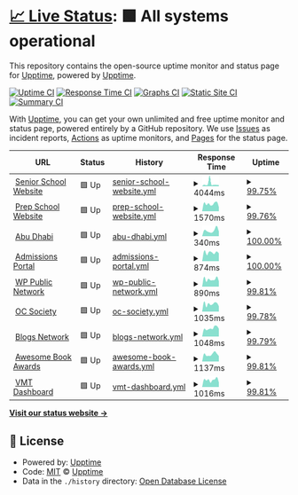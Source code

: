 # [📈 Live Status](https://upptime.github.io/upptime): <!--live status--> **🟩 All systems operational**

This repository contains the open-source uptime monitor and status page for [Upptime](https://upptime.js.org), powered by [Upptime](https://github.com/upptime/upptime).

[![Uptime CI](https://github.com/fredbradley/uptime/workflows/Uptime%20CI/badge.svg)](https://github.com/fredbradley/uptime/actions?query=workflow%3A%22Uptime+CI%22)
[![Response Time CI](https://github.com/fredbradley/uptime/workflows/Response%20Time%20CI/badge.svg)](https://github.com/fredbradley/uptime/actions?query=workflow%3A%22Response+Time+CI%22)
[![Graphs CI](https://github.com/fredbradley/uptime/workflows/Graphs%20CI/badge.svg)](https://github.com/fredbradley/uptime/actions?query=workflow%3A%22Graphs+CI%22)
[![Static Site CI](https://github.com/fredbradley/uptime/workflows/Static%20Site%20CI/badge.svg)](https://github.com/fredbradley/uptime/actions?query=workflow%3A%22Static+Site+CI%22)
[![Summary CI](https://github.com/fredbradley/uptime/workflows/Summary%20CI/badge.svg)](https://github.com/fredbradley/uptime/actions?query=workflow%3A%22Summary+CI%22)

With [Upptime](https://upptime.js.org), you can get your own unlimited and free uptime monitor and status page, powered entirely by a GitHub repository. We use [Issues](https://github.com/upptime/upptime/issues) as incident reports, [Actions](https://github.com/fredbradley/uptime/actions) as uptime monitors, and [Pages](https://upptime.github.io/upptime) for the status page.

<!--start: status pages-->
<!-- This summary is generated by Upptime (https://github.com/upptime/upptime) -->
<!-- Do not edit this manually, your changes will be overwritten -->
<!-- prettier-ignore -->
| URL | Status | History | Response Time | Uptime |
| --- | ------ | ------- | ------------- | ------ |
| <img alt="" src="https://icons.duckduckgo.com/ip3/www.cranleigh.org.ico" height="13"> [Senior School Website](https://www.cranleigh.org) | 🟩 Up | [senior-school-website.yml](https://github.com/fredbradley/upptime/commits/HEAD/history/senior-school-website.yml) | <details><summary><img alt="Response time graph" src="./graphs/senior-school-website/response-time-week.png" height="20"> 4044ms</summary><br><a href="https://uptime.cran.ly/history/senior-school-website"><img alt="Response time 5835" src="https://img.shields.io/endpoint?url=https%3A%2F%2Fraw.githubusercontent.com%2Ffredbradley%2Fupptime%2FHEAD%2Fapi%2Fsenior-school-website%2Fresponse-time.json"></a><br><a href="https://uptime.cran.ly/history/senior-school-website"><img alt="24-hour response time 2240" src="https://img.shields.io/endpoint?url=https%3A%2F%2Fraw.githubusercontent.com%2Ffredbradley%2Fupptime%2FHEAD%2Fapi%2Fsenior-school-website%2Fresponse-time-day.json"></a><br><a href="https://uptime.cran.ly/history/senior-school-website"><img alt="7-day response time 4044" src="https://img.shields.io/endpoint?url=https%3A%2F%2Fraw.githubusercontent.com%2Ffredbradley%2Fupptime%2FHEAD%2Fapi%2Fsenior-school-website%2Fresponse-time-week.json"></a><br><a href="https://uptime.cran.ly/history/senior-school-website"><img alt="30-day response time 3713" src="https://img.shields.io/endpoint?url=https%3A%2F%2Fraw.githubusercontent.com%2Ffredbradley%2Fupptime%2FHEAD%2Fapi%2Fsenior-school-website%2Fresponse-time-month.json"></a><br><a href="https://uptime.cran.ly/history/senior-school-website"><img alt="1-year response time 5835" src="https://img.shields.io/endpoint?url=https%3A%2F%2Fraw.githubusercontent.com%2Ffredbradley%2Fupptime%2FHEAD%2Fapi%2Fsenior-school-website%2Fresponse-time-year.json"></a></details> | <details><summary><a href="https://uptime.cran.ly/history/senior-school-website">99.75%</a></summary><a href="https://uptime.cran.ly/history/senior-school-website"><img alt="All-time uptime 97.70%" src="https://img.shields.io/endpoint?url=https%3A%2F%2Fraw.githubusercontent.com%2Ffredbradley%2Fupptime%2FHEAD%2Fapi%2Fsenior-school-website%2Fuptime.json"></a><br><a href="https://uptime.cran.ly/history/senior-school-website"><img alt="24-hour uptime 100.00%" src="https://img.shields.io/endpoint?url=https%3A%2F%2Fraw.githubusercontent.com%2Ffredbradley%2Fupptime%2FHEAD%2Fapi%2Fsenior-school-website%2Fuptime-day.json"></a><br><a href="https://uptime.cran.ly/history/senior-school-website"><img alt="7-day uptime 99.75%" src="https://img.shields.io/endpoint?url=https%3A%2F%2Fraw.githubusercontent.com%2Ffredbradley%2Fupptime%2FHEAD%2Fapi%2Fsenior-school-website%2Fuptime-week.json"></a><br><a href="https://uptime.cran.ly/history/senior-school-website"><img alt="30-day uptime 99.32%" src="https://img.shields.io/endpoint?url=https%3A%2F%2Fraw.githubusercontent.com%2Ffredbradley%2Fupptime%2FHEAD%2Fapi%2Fsenior-school-website%2Fuptime-month.json"></a><br><a href="https://uptime.cran.ly/history/senior-school-website"><img alt="1-year uptime 97.70%" src="https://img.shields.io/endpoint?url=https%3A%2F%2Fraw.githubusercontent.com%2Ffredbradley%2Fupptime%2FHEAD%2Fapi%2Fsenior-school-website%2Fuptime-year.json"></a></details>
| <img alt="" src="https://icons.duckduckgo.com/ip3/www.cranprep.org.ico" height="13"> [Prep School Website](https://www.cranprep.org) | 🟩 Up | [prep-school-website.yml](https://github.com/fredbradley/upptime/commits/HEAD/history/prep-school-website.yml) | <details><summary><img alt="Response time graph" src="./graphs/prep-school-website/response-time-week.png" height="20"> 1570ms</summary><br><a href="https://uptime.cran.ly/history/prep-school-website"><img alt="Response time 1731" src="https://img.shields.io/endpoint?url=https%3A%2F%2Fraw.githubusercontent.com%2Ffredbradley%2Fupptime%2FHEAD%2Fapi%2Fprep-school-website%2Fresponse-time.json"></a><br><a href="https://uptime.cran.ly/history/prep-school-website"><img alt="24-hour response time 1823" src="https://img.shields.io/endpoint?url=https%3A%2F%2Fraw.githubusercontent.com%2Ffredbradley%2Fupptime%2FHEAD%2Fapi%2Fprep-school-website%2Fresponse-time-day.json"></a><br><a href="https://uptime.cran.ly/history/prep-school-website"><img alt="7-day response time 1570" src="https://img.shields.io/endpoint?url=https%3A%2F%2Fraw.githubusercontent.com%2Ffredbradley%2Fupptime%2FHEAD%2Fapi%2Fprep-school-website%2Fresponse-time-week.json"></a><br><a href="https://uptime.cran.ly/history/prep-school-website"><img alt="30-day response time 1570" src="https://img.shields.io/endpoint?url=https%3A%2F%2Fraw.githubusercontent.com%2Ffredbradley%2Fupptime%2FHEAD%2Fapi%2Fprep-school-website%2Fresponse-time-month.json"></a><br><a href="https://uptime.cran.ly/history/prep-school-website"><img alt="1-year response time 1731" src="https://img.shields.io/endpoint?url=https%3A%2F%2Fraw.githubusercontent.com%2Ffredbradley%2Fupptime%2FHEAD%2Fapi%2Fprep-school-website%2Fresponse-time-year.json"></a></details> | <details><summary><a href="https://uptime.cran.ly/history/prep-school-website">99.76%</a></summary><a href="https://uptime.cran.ly/history/prep-school-website"><img alt="All-time uptime 98.13%" src="https://img.shields.io/endpoint?url=https%3A%2F%2Fraw.githubusercontent.com%2Ffredbradley%2Fupptime%2FHEAD%2Fapi%2Fprep-school-website%2Fuptime.json"></a><br><a href="https://uptime.cran.ly/history/prep-school-website"><img alt="24-hour uptime 100.00%" src="https://img.shields.io/endpoint?url=https%3A%2F%2Fraw.githubusercontent.com%2Ffredbradley%2Fupptime%2FHEAD%2Fapi%2Fprep-school-website%2Fuptime-day.json"></a><br><a href="https://uptime.cran.ly/history/prep-school-website"><img alt="7-day uptime 99.76%" src="https://img.shields.io/endpoint?url=https%3A%2F%2Fraw.githubusercontent.com%2Ffredbradley%2Fupptime%2FHEAD%2Fapi%2Fprep-school-website%2Fuptime-week.json"></a><br><a href="https://uptime.cran.ly/history/prep-school-website"><img alt="30-day uptime 99.95%" src="https://img.shields.io/endpoint?url=https%3A%2F%2Fraw.githubusercontent.com%2Ffredbradley%2Fupptime%2FHEAD%2Fapi%2Fprep-school-website%2Fuptime-month.json"></a><br><a href="https://uptime.cran.ly/history/prep-school-website"><img alt="1-year uptime 98.13%" src="https://img.shields.io/endpoint?url=https%3A%2F%2Fraw.githubusercontent.com%2Ffredbradley%2Fupptime%2FHEAD%2Fapi%2Fprep-school-website%2Fuptime-year.json"></a></details>
| <img alt="" src="https://icons.duckduckgo.com/ip3/www.cranleigh.ae.ico" height="13"> [Abu Dhabi](https://www.cranleigh.ae) | 🟩 Up | [abu-dhabi.yml](https://github.com/fredbradley/upptime/commits/HEAD/history/abu-dhabi.yml) | <details><summary><img alt="Response time graph" src="./graphs/abu-dhabi/response-time-week.png" height="20"> 340ms</summary><br><a href="https://uptime.cran.ly/history/abu-dhabi"><img alt="Response time 346" src="https://img.shields.io/endpoint?url=https%3A%2F%2Fraw.githubusercontent.com%2Ffredbradley%2Fupptime%2FHEAD%2Fapi%2Fabu-dhabi%2Fresponse-time.json"></a><br><a href="https://uptime.cran.ly/history/abu-dhabi"><img alt="24-hour response time 350" src="https://img.shields.io/endpoint?url=https%3A%2F%2Fraw.githubusercontent.com%2Ffredbradley%2Fupptime%2FHEAD%2Fapi%2Fabu-dhabi%2Fresponse-time-day.json"></a><br><a href="https://uptime.cran.ly/history/abu-dhabi"><img alt="7-day response time 340" src="https://img.shields.io/endpoint?url=https%3A%2F%2Fraw.githubusercontent.com%2Ffredbradley%2Fupptime%2FHEAD%2Fapi%2Fabu-dhabi%2Fresponse-time-week.json"></a><br><a href="https://uptime.cran.ly/history/abu-dhabi"><img alt="30-day response time 326" src="https://img.shields.io/endpoint?url=https%3A%2F%2Fraw.githubusercontent.com%2Ffredbradley%2Fupptime%2FHEAD%2Fapi%2Fabu-dhabi%2Fresponse-time-month.json"></a><br><a href="https://uptime.cran.ly/history/abu-dhabi"><img alt="1-year response time 346" src="https://img.shields.io/endpoint?url=https%3A%2F%2Fraw.githubusercontent.com%2Ffredbradley%2Fupptime%2FHEAD%2Fapi%2Fabu-dhabi%2Fresponse-time-year.json"></a></details> | <details><summary><a href="https://uptime.cran.ly/history/abu-dhabi">100.00%</a></summary><a href="https://uptime.cran.ly/history/abu-dhabi"><img alt="All-time uptime 100.00%" src="https://img.shields.io/endpoint?url=https%3A%2F%2Fraw.githubusercontent.com%2Ffredbradley%2Fupptime%2FHEAD%2Fapi%2Fabu-dhabi%2Fuptime.json"></a><br><a href="https://uptime.cran.ly/history/abu-dhabi"><img alt="24-hour uptime 100.00%" src="https://img.shields.io/endpoint?url=https%3A%2F%2Fraw.githubusercontent.com%2Ffredbradley%2Fupptime%2FHEAD%2Fapi%2Fabu-dhabi%2Fuptime-day.json"></a><br><a href="https://uptime.cran.ly/history/abu-dhabi"><img alt="7-day uptime 100.00%" src="https://img.shields.io/endpoint?url=https%3A%2F%2Fraw.githubusercontent.com%2Ffredbradley%2Fupptime%2FHEAD%2Fapi%2Fabu-dhabi%2Fuptime-week.json"></a><br><a href="https://uptime.cran.ly/history/abu-dhabi"><img alt="30-day uptime 100.00%" src="https://img.shields.io/endpoint?url=https%3A%2F%2Fraw.githubusercontent.com%2Ffredbradley%2Fupptime%2FHEAD%2Fapi%2Fabu-dhabi%2Fuptime-month.json"></a><br><a href="https://uptime.cran.ly/history/abu-dhabi"><img alt="1-year uptime 100.00%" src="https://img.shields.io/endpoint?url=https%3A%2F%2Fraw.githubusercontent.com%2Ffredbradley%2Fupptime%2FHEAD%2Fapi%2Fabu-dhabi%2Fuptime-year.json"></a></details>
| <img alt="" src="https://icons.duckduckgo.com/ip3/admissions.cranleigh.org.ico" height="13"> [Admissions Portal](https://admissions.cranleigh.org) | 🟩 Up | [admissions-portal.yml](https://github.com/fredbradley/upptime/commits/HEAD/history/admissions-portal.yml) | <details><summary><img alt="Response time graph" src="./graphs/admissions-portal/response-time-week.png" height="20"> 874ms</summary><br><a href="https://uptime.cran.ly/history/admissions-portal"><img alt="Response time 1297" src="https://img.shields.io/endpoint?url=https%3A%2F%2Fraw.githubusercontent.com%2Ffredbradley%2Fupptime%2FHEAD%2Fapi%2Fadmissions-portal%2Fresponse-time.json"></a><br><a href="https://uptime.cran.ly/history/admissions-portal"><img alt="24-hour response time 897" src="https://img.shields.io/endpoint?url=https%3A%2F%2Fraw.githubusercontent.com%2Ffredbradley%2Fupptime%2FHEAD%2Fapi%2Fadmissions-portal%2Fresponse-time-day.json"></a><br><a href="https://uptime.cran.ly/history/admissions-portal"><img alt="7-day response time 874" src="https://img.shields.io/endpoint?url=https%3A%2F%2Fraw.githubusercontent.com%2Ffredbradley%2Fupptime%2FHEAD%2Fapi%2Fadmissions-portal%2Fresponse-time-week.json"></a><br><a href="https://uptime.cran.ly/history/admissions-portal"><img alt="30-day response time 1145" src="https://img.shields.io/endpoint?url=https%3A%2F%2Fraw.githubusercontent.com%2Ffredbradley%2Fupptime%2FHEAD%2Fapi%2Fadmissions-portal%2Fresponse-time-month.json"></a><br><a href="https://uptime.cran.ly/history/admissions-portal"><img alt="1-year response time 1297" src="https://img.shields.io/endpoint?url=https%3A%2F%2Fraw.githubusercontent.com%2Ffredbradley%2Fupptime%2FHEAD%2Fapi%2Fadmissions-portal%2Fresponse-time-year.json"></a></details> | <details><summary><a href="https://uptime.cran.ly/history/admissions-portal">100.00%</a></summary><a href="https://uptime.cran.ly/history/admissions-portal"><img alt="All-time uptime 99.46%" src="https://img.shields.io/endpoint?url=https%3A%2F%2Fraw.githubusercontent.com%2Ffredbradley%2Fupptime%2FHEAD%2Fapi%2Fadmissions-portal%2Fuptime.json"></a><br><a href="https://uptime.cran.ly/history/admissions-portal"><img alt="24-hour uptime 100.00%" src="https://img.shields.io/endpoint?url=https%3A%2F%2Fraw.githubusercontent.com%2Ffredbradley%2Fupptime%2FHEAD%2Fapi%2Fadmissions-portal%2Fuptime-day.json"></a><br><a href="https://uptime.cran.ly/history/admissions-portal"><img alt="7-day uptime 100.00%" src="https://img.shields.io/endpoint?url=https%3A%2F%2Fraw.githubusercontent.com%2Ffredbradley%2Fupptime%2FHEAD%2Fapi%2Fadmissions-portal%2Fuptime-week.json"></a><br><a href="https://uptime.cran.ly/history/admissions-portal"><img alt="30-day uptime 99.55%" src="https://img.shields.io/endpoint?url=https%3A%2F%2Fraw.githubusercontent.com%2Ffredbradley%2Fupptime%2FHEAD%2Fapi%2Fadmissions-portal%2Fuptime-month.json"></a><br><a href="https://uptime.cran.ly/history/admissions-portal"><img alt="1-year uptime 99.46%" src="https://img.shields.io/endpoint?url=https%3A%2F%2Fraw.githubusercontent.com%2Ffredbradley%2Fupptime%2FHEAD%2Fapi%2Fadmissions-portal%2Fuptime-year.json"></a></details>
| <img alt="" src="https://icons.duckduckgo.com/ip3/wordpress-public.cranleigh.org.ico" height="13"> [WP Public Network](https://wordpress-public.cranleigh.org) | 🟩 Up | [wp-public-network.yml](https://github.com/fredbradley/upptime/commits/HEAD/history/wp-public-network.yml) | <details><summary><img alt="Response time graph" src="./graphs/wp-public-network/response-time-week.png" height="20"> 890ms</summary><br><a href="https://uptime.cran.ly/history/wp-public-network"><img alt="Response time 1157" src="https://img.shields.io/endpoint?url=https%3A%2F%2Fraw.githubusercontent.com%2Ffredbradley%2Fupptime%2FHEAD%2Fapi%2Fwp-public-network%2Fresponse-time.json"></a><br><a href="https://uptime.cran.ly/history/wp-public-network"><img alt="24-hour response time 1224" src="https://img.shields.io/endpoint?url=https%3A%2F%2Fraw.githubusercontent.com%2Ffredbradley%2Fupptime%2FHEAD%2Fapi%2Fwp-public-network%2Fresponse-time-day.json"></a><br><a href="https://uptime.cran.ly/history/wp-public-network"><img alt="7-day response time 890" src="https://img.shields.io/endpoint?url=https%3A%2F%2Fraw.githubusercontent.com%2Ffredbradley%2Fupptime%2FHEAD%2Fapi%2Fwp-public-network%2Fresponse-time-week.json"></a><br><a href="https://uptime.cran.ly/history/wp-public-network"><img alt="30-day response time 902" src="https://img.shields.io/endpoint?url=https%3A%2F%2Fraw.githubusercontent.com%2Ffredbradley%2Fupptime%2FHEAD%2Fapi%2Fwp-public-network%2Fresponse-time-month.json"></a><br><a href="https://uptime.cran.ly/history/wp-public-network"><img alt="1-year response time 1157" src="https://img.shields.io/endpoint?url=https%3A%2F%2Fraw.githubusercontent.com%2Ffredbradley%2Fupptime%2FHEAD%2Fapi%2Fwp-public-network%2Fresponse-time-year.json"></a></details> | <details><summary><a href="https://uptime.cran.ly/history/wp-public-network">99.81%</a></summary><a href="https://uptime.cran.ly/history/wp-public-network"><img alt="All-time uptime 99.99%" src="https://img.shields.io/endpoint?url=https%3A%2F%2Fraw.githubusercontent.com%2Ffredbradley%2Fupptime%2FHEAD%2Fapi%2Fwp-public-network%2Fuptime.json"></a><br><a href="https://uptime.cran.ly/history/wp-public-network"><img alt="24-hour uptime 100.00%" src="https://img.shields.io/endpoint?url=https%3A%2F%2Fraw.githubusercontent.com%2Ffredbradley%2Fupptime%2FHEAD%2Fapi%2Fwp-public-network%2Fuptime-day.json"></a><br><a href="https://uptime.cran.ly/history/wp-public-network"><img alt="7-day uptime 99.81%" src="https://img.shields.io/endpoint?url=https%3A%2F%2Fraw.githubusercontent.com%2Ffredbradley%2Fupptime%2FHEAD%2Fapi%2Fwp-public-network%2Fuptime-week.json"></a><br><a href="https://uptime.cran.ly/history/wp-public-network"><img alt="30-day uptime 99.96%" src="https://img.shields.io/endpoint?url=https%3A%2F%2Fraw.githubusercontent.com%2Ffredbradley%2Fupptime%2FHEAD%2Fapi%2Fwp-public-network%2Fuptime-month.json"></a><br><a href="https://uptime.cran.ly/history/wp-public-network"><img alt="1-year uptime 99.99%" src="https://img.shields.io/endpoint?url=https%3A%2F%2Fraw.githubusercontent.com%2Ffredbradley%2Fupptime%2FHEAD%2Fapi%2Fwp-public-network%2Fuptime-year.json"></a></details>
| <img alt="" src="https://icons.duckduckgo.com/ip3/www.ocsociety.org.ico" height="13"> [OC Society](https://www.ocsociety.org) | 🟩 Up | [oc-society.yml](https://github.com/fredbradley/upptime/commits/HEAD/history/oc-society.yml) | <details><summary><img alt="Response time graph" src="./graphs/oc-society/response-time-week.png" height="20"> 1035ms</summary><br><a href="https://uptime.cran.ly/history/oc-society"><img alt="Response time 1415" src="https://img.shields.io/endpoint?url=https%3A%2F%2Fraw.githubusercontent.com%2Ffredbradley%2Fupptime%2FHEAD%2Fapi%2Foc-society%2Fresponse-time.json"></a><br><a href="https://uptime.cran.ly/history/oc-society"><img alt="24-hour response time 1209" src="https://img.shields.io/endpoint?url=https%3A%2F%2Fraw.githubusercontent.com%2Ffredbradley%2Fupptime%2FHEAD%2Fapi%2Foc-society%2Fresponse-time-day.json"></a><br><a href="https://uptime.cran.ly/history/oc-society"><img alt="7-day response time 1035" src="https://img.shields.io/endpoint?url=https%3A%2F%2Fraw.githubusercontent.com%2Ffredbradley%2Fupptime%2FHEAD%2Fapi%2Foc-society%2Fresponse-time-week.json"></a><br><a href="https://uptime.cran.ly/history/oc-society"><img alt="30-day response time 1054" src="https://img.shields.io/endpoint?url=https%3A%2F%2Fraw.githubusercontent.com%2Ffredbradley%2Fupptime%2FHEAD%2Fapi%2Foc-society%2Fresponse-time-month.json"></a><br><a href="https://uptime.cran.ly/history/oc-society"><img alt="1-year response time 1415" src="https://img.shields.io/endpoint?url=https%3A%2F%2Fraw.githubusercontent.com%2Ffredbradley%2Fupptime%2FHEAD%2Fapi%2Foc-society%2Fresponse-time-year.json"></a></details> | <details><summary><a href="https://uptime.cran.ly/history/oc-society">99.78%</a></summary><a href="https://uptime.cran.ly/history/oc-society"><img alt="All-time uptime 96.15%" src="https://img.shields.io/endpoint?url=https%3A%2F%2Fraw.githubusercontent.com%2Ffredbradley%2Fupptime%2FHEAD%2Fapi%2Foc-society%2Fuptime.json"></a><br><a href="https://uptime.cran.ly/history/oc-society"><img alt="24-hour uptime 100.00%" src="https://img.shields.io/endpoint?url=https%3A%2F%2Fraw.githubusercontent.com%2Ffredbradley%2Fupptime%2FHEAD%2Fapi%2Foc-society%2Fuptime-day.json"></a><br><a href="https://uptime.cran.ly/history/oc-society"><img alt="7-day uptime 99.78%" src="https://img.shields.io/endpoint?url=https%3A%2F%2Fraw.githubusercontent.com%2Ffredbradley%2Fupptime%2FHEAD%2Fapi%2Foc-society%2Fuptime-week.json"></a><br><a href="https://uptime.cran.ly/history/oc-society"><img alt="30-day uptime 99.95%" src="https://img.shields.io/endpoint?url=https%3A%2F%2Fraw.githubusercontent.com%2Ffredbradley%2Fupptime%2FHEAD%2Fapi%2Foc-society%2Fuptime-month.json"></a><br><a href="https://uptime.cran.ly/history/oc-society"><img alt="1-year uptime 96.15%" src="https://img.shields.io/endpoint?url=https%3A%2F%2Fraw.githubusercontent.com%2Ffredbradley%2Fupptime%2FHEAD%2Fapi%2Foc-society%2Fuptime-year.json"></a></details>
| <img alt="" src="https://icons.duckduckgo.com/ip3/blogs.cranleigh.org.ico" height="13"> [Blogs Network](https://blogs.cranleigh.org) | 🟩 Up | [blogs-network.yml](https://github.com/fredbradley/upptime/commits/HEAD/history/blogs-network.yml) | <details><summary><img alt="Response time graph" src="./graphs/blogs-network/response-time-week.png" height="20"> 1048ms</summary><br><a href="https://uptime.cran.ly/history/blogs-network"><img alt="Response time 1845" src="https://img.shields.io/endpoint?url=https%3A%2F%2Fraw.githubusercontent.com%2Ffredbradley%2Fupptime%2FHEAD%2Fapi%2Fblogs-network%2Fresponse-time.json"></a><br><a href="https://uptime.cran.ly/history/blogs-network"><img alt="24-hour response time 1160" src="https://img.shields.io/endpoint?url=https%3A%2F%2Fraw.githubusercontent.com%2Ffredbradley%2Fupptime%2FHEAD%2Fapi%2Fblogs-network%2Fresponse-time-day.json"></a><br><a href="https://uptime.cran.ly/history/blogs-network"><img alt="7-day response time 1048" src="https://img.shields.io/endpoint?url=https%3A%2F%2Fraw.githubusercontent.com%2Ffredbradley%2Fupptime%2FHEAD%2Fapi%2Fblogs-network%2Fresponse-time-week.json"></a><br><a href="https://uptime.cran.ly/history/blogs-network"><img alt="30-day response time 1121" src="https://img.shields.io/endpoint?url=https%3A%2F%2Fraw.githubusercontent.com%2Ffredbradley%2Fupptime%2FHEAD%2Fapi%2Fblogs-network%2Fresponse-time-month.json"></a><br><a href="https://uptime.cran.ly/history/blogs-network"><img alt="1-year response time 1845" src="https://img.shields.io/endpoint?url=https%3A%2F%2Fraw.githubusercontent.com%2Ffredbradley%2Fupptime%2FHEAD%2Fapi%2Fblogs-network%2Fresponse-time-year.json"></a></details> | <details><summary><a href="https://uptime.cran.ly/history/blogs-network">99.79%</a></summary><a href="https://uptime.cran.ly/history/blogs-network"><img alt="All-time uptime 99.97%" src="https://img.shields.io/endpoint?url=https%3A%2F%2Fraw.githubusercontent.com%2Ffredbradley%2Fupptime%2FHEAD%2Fapi%2Fblogs-network%2Fuptime.json"></a><br><a href="https://uptime.cran.ly/history/blogs-network"><img alt="24-hour uptime 100.00%" src="https://img.shields.io/endpoint?url=https%3A%2F%2Fraw.githubusercontent.com%2Ffredbradley%2Fupptime%2FHEAD%2Fapi%2Fblogs-network%2Fuptime-day.json"></a><br><a href="https://uptime.cran.ly/history/blogs-network"><img alt="7-day uptime 99.79%" src="https://img.shields.io/endpoint?url=https%3A%2F%2Fraw.githubusercontent.com%2Ffredbradley%2Fupptime%2FHEAD%2Fapi%2Fblogs-network%2Fuptime-week.json"></a><br><a href="https://uptime.cran.ly/history/blogs-network"><img alt="30-day uptime 99.95%" src="https://img.shields.io/endpoint?url=https%3A%2F%2Fraw.githubusercontent.com%2Ffredbradley%2Fupptime%2FHEAD%2Fapi%2Fblogs-network%2Fuptime-month.json"></a><br><a href="https://uptime.cran.ly/history/blogs-network"><img alt="1-year uptime 99.97%" src="https://img.shields.io/endpoint?url=https%3A%2F%2Fraw.githubusercontent.com%2Ffredbradley%2Fupptime%2FHEAD%2Fapi%2Fblogs-network%2Fuptime-year.json"></a></details>
| <img alt="" src="https://icons.duckduckgo.com/ip3/www.awesomebookawards.com.ico" height="13"> [Awesome Book Awards](https://www.awesomebookawards.com) | 🟩 Up | [awesome-book-awards.yml](https://github.com/fredbradley/upptime/commits/HEAD/history/awesome-book-awards.yml) | <details><summary><img alt="Response time graph" src="./graphs/awesome-book-awards/response-time-week.png" height="20"> 1137ms</summary><br><a href="https://uptime.cran.ly/history/awesome-book-awards"><img alt="Response time 1600" src="https://img.shields.io/endpoint?url=https%3A%2F%2Fraw.githubusercontent.com%2Ffredbradley%2Fupptime%2FHEAD%2Fapi%2Fawesome-book-awards%2Fresponse-time.json"></a><br><a href="https://uptime.cran.ly/history/awesome-book-awards"><img alt="24-hour response time 1362" src="https://img.shields.io/endpoint?url=https%3A%2F%2Fraw.githubusercontent.com%2Ffredbradley%2Fupptime%2FHEAD%2Fapi%2Fawesome-book-awards%2Fresponse-time-day.json"></a><br><a href="https://uptime.cran.ly/history/awesome-book-awards"><img alt="7-day response time 1137" src="https://img.shields.io/endpoint?url=https%3A%2F%2Fraw.githubusercontent.com%2Ffredbradley%2Fupptime%2FHEAD%2Fapi%2Fawesome-book-awards%2Fresponse-time-week.json"></a><br><a href="https://uptime.cran.ly/history/awesome-book-awards"><img alt="30-day response time 1129" src="https://img.shields.io/endpoint?url=https%3A%2F%2Fraw.githubusercontent.com%2Ffredbradley%2Fupptime%2FHEAD%2Fapi%2Fawesome-book-awards%2Fresponse-time-month.json"></a><br><a href="https://uptime.cran.ly/history/awesome-book-awards"><img alt="1-year response time 1600" src="https://img.shields.io/endpoint?url=https%3A%2F%2Fraw.githubusercontent.com%2Ffredbradley%2Fupptime%2FHEAD%2Fapi%2Fawesome-book-awards%2Fresponse-time-year.json"></a></details> | <details><summary><a href="https://uptime.cran.ly/history/awesome-book-awards">99.81%</a></summary><a href="https://uptime.cran.ly/history/awesome-book-awards"><img alt="All-time uptime 99.97%" src="https://img.shields.io/endpoint?url=https%3A%2F%2Fraw.githubusercontent.com%2Ffredbradley%2Fupptime%2FHEAD%2Fapi%2Fawesome-book-awards%2Fuptime.json"></a><br><a href="https://uptime.cran.ly/history/awesome-book-awards"><img alt="24-hour uptime 100.00%" src="https://img.shields.io/endpoint?url=https%3A%2F%2Fraw.githubusercontent.com%2Ffredbradley%2Fupptime%2FHEAD%2Fapi%2Fawesome-book-awards%2Fuptime-day.json"></a><br><a href="https://uptime.cran.ly/history/awesome-book-awards"><img alt="7-day uptime 99.81%" src="https://img.shields.io/endpoint?url=https%3A%2F%2Fraw.githubusercontent.com%2Ffredbradley%2Fupptime%2FHEAD%2Fapi%2Fawesome-book-awards%2Fuptime-week.json"></a><br><a href="https://uptime.cran.ly/history/awesome-book-awards"><img alt="30-day uptime 99.96%" src="https://img.shields.io/endpoint?url=https%3A%2F%2Fraw.githubusercontent.com%2Ffredbradley%2Fupptime%2FHEAD%2Fapi%2Fawesome-book-awards%2Fuptime-month.json"></a><br><a href="https://uptime.cran.ly/history/awesome-book-awards"><img alt="1-year uptime 99.97%" src="https://img.shields.io/endpoint?url=https%3A%2F%2Fraw.githubusercontent.com%2Ffredbradley%2Fupptime%2FHEAD%2Fapi%2Fawesome-book-awards%2Fuptime-year.json"></a></details>
| <img alt="" src="https://icons.duckduckgo.com/ip3/vmt.cranleigh.org.ico" height="13"> [VMT Dashboard](https://vmt.cranleigh.org) | 🟩 Up | [vmt-dashboard.yml](https://github.com/fredbradley/upptime/commits/HEAD/history/vmt-dashboard.yml) | <details><summary><img alt="Response time graph" src="./graphs/vmt-dashboard/response-time-week.png" height="20"> 1016ms</summary><br><a href="https://uptime.cran.ly/history/vmt-dashboard"><img alt="Response time 1147" src="https://img.shields.io/endpoint?url=https%3A%2F%2Fraw.githubusercontent.com%2Ffredbradley%2Fupptime%2FHEAD%2Fapi%2Fvmt-dashboard%2Fresponse-time.json"></a><br><a href="https://uptime.cran.ly/history/vmt-dashboard"><img alt="24-hour response time 1446" src="https://img.shields.io/endpoint?url=https%3A%2F%2Fraw.githubusercontent.com%2Ffredbradley%2Fupptime%2FHEAD%2Fapi%2Fvmt-dashboard%2Fresponse-time-day.json"></a><br><a href="https://uptime.cran.ly/history/vmt-dashboard"><img alt="7-day response time 1016" src="https://img.shields.io/endpoint?url=https%3A%2F%2Fraw.githubusercontent.com%2Ffredbradley%2Fupptime%2FHEAD%2Fapi%2Fvmt-dashboard%2Fresponse-time-week.json"></a><br><a href="https://uptime.cran.ly/history/vmt-dashboard"><img alt="30-day response time 1078" src="https://img.shields.io/endpoint?url=https%3A%2F%2Fraw.githubusercontent.com%2Ffredbradley%2Fupptime%2FHEAD%2Fapi%2Fvmt-dashboard%2Fresponse-time-month.json"></a><br><a href="https://uptime.cran.ly/history/vmt-dashboard"><img alt="1-year response time 1147" src="https://img.shields.io/endpoint?url=https%3A%2F%2Fraw.githubusercontent.com%2Ffredbradley%2Fupptime%2FHEAD%2Fapi%2Fvmt-dashboard%2Fresponse-time-year.json"></a></details> | <details><summary><a href="https://uptime.cran.ly/history/vmt-dashboard">99.81%</a></summary><a href="https://uptime.cran.ly/history/vmt-dashboard"><img alt="All-time uptime 99.97%" src="https://img.shields.io/endpoint?url=https%3A%2F%2Fraw.githubusercontent.com%2Ffredbradley%2Fupptime%2FHEAD%2Fapi%2Fvmt-dashboard%2Fuptime.json"></a><br><a href="https://uptime.cran.ly/history/vmt-dashboard"><img alt="24-hour uptime 100.00%" src="https://img.shields.io/endpoint?url=https%3A%2F%2Fraw.githubusercontent.com%2Ffredbradley%2Fupptime%2FHEAD%2Fapi%2Fvmt-dashboard%2Fuptime-day.json"></a><br><a href="https://uptime.cran.ly/history/vmt-dashboard"><img alt="7-day uptime 99.81%" src="https://img.shields.io/endpoint?url=https%3A%2F%2Fraw.githubusercontent.com%2Ffredbradley%2Fupptime%2FHEAD%2Fapi%2Fvmt-dashboard%2Fuptime-week.json"></a><br><a href="https://uptime.cran.ly/history/vmt-dashboard"><img alt="30-day uptime 99.96%" src="https://img.shields.io/endpoint?url=https%3A%2F%2Fraw.githubusercontent.com%2Ffredbradley%2Fupptime%2FHEAD%2Fapi%2Fvmt-dashboard%2Fuptime-month.json"></a><br><a href="https://uptime.cran.ly/history/vmt-dashboard"><img alt="1-year uptime 99.97%" src="https://img.shields.io/endpoint?url=https%3A%2F%2Fraw.githubusercontent.com%2Ffredbradley%2Fupptime%2FHEAD%2Fapi%2Fvmt-dashboard%2Fuptime-year.json"></a></details>

<!--end: status pages-->

[**Visit our status website →**](https://upptime.github.io/upptime)

## 📄 License

- Powered by: [Upptime](https://github.com/upptime/upptime)
- Code: [MIT](./LICENSE) © [Upptime](https://upptime.js.org)
- Data in the `./history` directory: [Open Database License](https://opendatacommons.org/licenses/odbl/1-0/)
